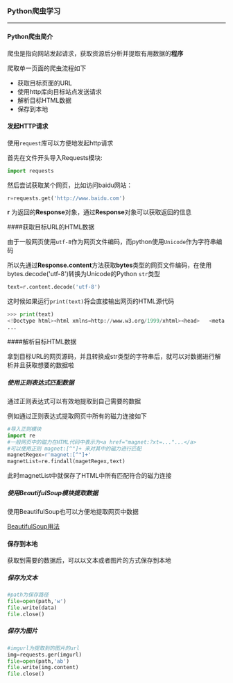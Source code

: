 ### Python爬虫学习

---

#### Python爬虫简介

爬虫是指向网站发起请求，获取资源后分析并提取有用数据的**程序**

爬取单一页面的爬虫流程如下

* 获取目标页面的URL
* 使用http库向目标站点发送请求
* 解析目标HTML数据
* 保存到本地

#### 发起HTTP请求

使用`request`库可以方便地发起http请求

首先在文件开头导入Requests模块:

````python
import requests
````

然后尝试获取某个网页，比如访问baidu网站：

````python
r=requests.get('http://www.baidu.com')
````

**r** 为返回的**Response**对象，通过**Response**对象可以获取返回的信息

####获取目标URL的HTML数据

由于一般网页使用`utf-8`作为网页文件编码，而python使用`Unicode`作为字符串编码

所以先通过**Response.content**方法获取**bytes**类型的网页文件编码，在使用bytes.decode('utf-8')转换为Unicode的Python `str`类型

````python
text=r.content.decode('utf-8')
````

这时候如果运行`print(text)`将会直接输出网页的HTML源代码

````python
>>> print(text)
<!Doctype html><html xmlns=http://www.w3.org/1999/xhtml><head>   <meta http-equiv=Content-Type content="text/html;charset=utf-8"><meta http-equiv=X-UA-Compatible content="IE=edge,chrome=1"><meta content=always name=referrer> <link rel="shortcut icon" href=/favicon.ico type=image/x-icon> <link rel=icon sizes=any mask href=//www.baidu.com/img/baidu_85beaf5496f291521eb75ba38eacbd87.svg><title>百度一下，你就知道 </title><style id="style_super_inline">body,h1,h2,h3,h4,h5,h6,hr,p,blockquote,dl,dt,dd,ul,ol,li,pre,form,fieldset,legend,button,input,textarea,th,td{margin:0;padding:0}html{color:#000;overflow-y:scroll;overflow:-moz-scrollbars}body,button,input,select,textarea{font:12px arial}h1,h2,h3,h4,h5,h6{font-size:100%}em{font-style:normal}small{font-size:12px}ul,ol{list-style:none}a{text-decoration:none}a:hover{text-decoration:underline}legend{color:#000}fieldset,img{border:0}button,input,select,textarea{font-size:100%}table{border-collapse:collapse;border-spacing:0}img{-ms-interpolation-mode:bicubic}textarea{resize:vertical}.left{float:left}.right{float:right}.overflow{overflow:hidden}.hide{display:none}.block{display:block}.inline{display:inline}.error{color:#F00;font-
...
````

####解析目标HTML数据

拿到目标URL的网页源码，并且转换成str类型的字符串后，就可以对数据进行解析并且获取想要的数据啦

##### 使用正则表达式匹配数据

通过正则表达式可以有效地提取到自己需要的数据

例如通过正则表达式提取网页中所有的磁力连接如下

````python
#导入正则模块
import re
#一般网页中的磁力在HTML代码中表示为<a href="magnet:?xt=..."...</a>
#可以使用正则 magnet:[^"]+ 来对其中的磁力进行匹配
magnetRegex=r'magnet:[^"]+'
magnetList=re.findall(magetRegex,text)
````



此时magnetList中就保存了HTML中所有匹配符合的磁力连接

##### 使用BeautifulSoup模块提取数据

使用BeautifulSoup也可以方便地提取网页中数据

[BeautifulSoup用法](https://www.jianshu.com/p/5c239bcd05a3)

#### 保存到本地

获取到需要的数据后，可以以文本或者图片的方式保存到本地

##### 保存为文本

````python
#path为保存路径
file=open(path,'w')
file.write(data)
file.close()
````

##### 保存为图片

````python
#imgurl为提取到的图片的url
img=requests.ger(imgurl)
file=open(path,'ab')
file.write(img.content)
file.close()
````





